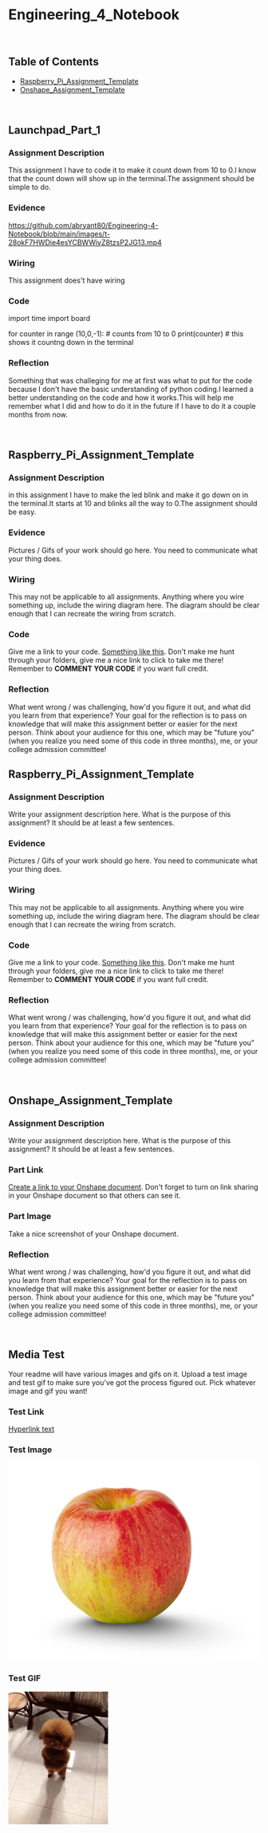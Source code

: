 # Engineering_4_Notebook

&nbsp;

## Table of Contents
* [Raspberry_Pi_Assignment_Template](#raspberry_pi_assignment_template)
* [Onshape_Assignment_Template](#onshape_assignment_template)

&nbsp;

## Launchpad_Part_1

### Assignment Description

This assignment I have to code it to make it count down from 10 to 0.I know that the count down will show up in the terminal.The assignment should be simple to do.
### Evidence 

https://github.com/abryant80/Engineering-4-Notebook/blob/main/images/t-28okF7HWDie4esYCBWWiyZ8tzsP2JG13.mp4

### Wiring

This assignment does't have wiring  

### Code
 import time
import board 

for counter in range (10,0,-1): # counts from 10 to 0
    print(counter) # this shows it countng down in the terminal



### Reflection
Something that was challeging for me at first was what to put for the code because I don't have the basic understanding of python coding.I learned a better 
understanding on the code and how it works.This will help me remember what I did and how to do it in the future if I have to do it a couple months from now.

&nbsp;
## Raspberry_Pi_Assignment_Template

### Assignment Description

in this assignment I have to make the led blink and make it go down on in the terminal.It starts at 10 and blinks all the way to 0.The assignment should be easy.

### Evidence 

Pictures / Gifs of your work should go here. You need to communicate what your thing does. 

### Wiring

This may not be applicable to all assignments. Anything where you wire something up, include the wiring diagram here. The diagram should be clear enough that I can recreate the wiring from scratch. 

### Code
Give me a link to your code. [Something like this](https://github.com/millerm22/Engineering_4_Notebook/blob/main/Raspberry_Pi/hello_world.py). Don't make me hunt through your folders, give me a nice link to click to take me there! Remember to **COMMENT YOUR CODE** if you want full credit. 

### Reflection

What went wrong / was challenging, how'd you figure it out, and what did you learn from that experience? Your goal for the reflection is to pass on knowledge that will make this assignment better or easier for the next person. Think about your audience for this one, which may be "future you" (when you realize you need some of this code in three months), me, or your college admission committee!


## Raspberry_Pi_Assignment_Template

### Assignment Description

Write your assignment description here. What is the purpose of this assignment? It should be at least a few sentences.

### Evidence 

Pictures / Gifs of your work should go here. You need to communicate what your thing does. 

### Wiring

This may not be applicable to all assignments. Anything where you wire something up, include the wiring diagram here. The diagram should be clear enough that I can recreate the wiring from scratch. 

### Code
Give me a link to your code. [Something like this](https://github.com/millerm22/Engineering_4_Notebook/blob/main/Raspberry_Pi/hello_world.py). Don't make me hunt through your folders, give me a nice link to click to take me there! Remember to **COMMENT YOUR CODE** if you want full credit. 

### Reflection

What went wrong / was challenging, how'd you figure it out, and what did you learn from that experience? Your goal for the reflection is to pass on knowledge that will make this assignment better or easier for the next person. Think about your audience for this one, which may be "future you" (when you realize you need some of this code in three months), me, or your college admission committee!

&nbsp;

## Onshape_Assignment_Template

### Assignment Description

Write your assignment description here. What is the purpose of this assignment? It should be at least a few sentences.

### Part Link 

[Create a link to your Onshape document](https://cvilleschools.onshape.com/documents/003e413cee57f7ccccaa15c2/w/ea71050bb283bf3bf088c96c/e/c85ae532263d3b551e1795d0?renderMode=0&uiState=62d9b9d7883c4f335ec42021). Don't forget to turn on link sharing in your Onshape document so that others can see it. 

### Part Image

Take a nice screenshot of your Onshape document. 

### Reflection

What went wrong / was challenging, how'd you figure it out, and what did you learn from that experience? Your goal for the reflection is to pass on knowledge that will make this assignment better or easier for the next person. Think about your audience for this one, which may be "future you" (when you realize you need some of this code in three months), me, or your college admission committee!

&nbsp;

## Media Test

Your readme will have various images and gifs on it. Upload a test image and test gif to make sure you've got the process figured out. Pick whatever image and gif you want!

### Test Link
[Hyperlink text](http://www.google.com)

### Test Image
![apple](https://github.com/abryant80/Engineering-4-Notebook/blob/main/images/20Ounce_NYAS-Apples2.png)


### Test GIF
![Dog](https://github.com/abryant80/Engineering-4-Notebook/blob/main/images/200w.gif)  
